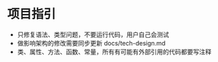 # 项目指引
- 只修复语法、类型问题，不要运行代码，用户自己会测试
- 做影响架构的修改需要同步更新 docs/tech-design.md
- 类、属性、方法、函数、常量，所有有可能有外部引用的代码都要写注释
